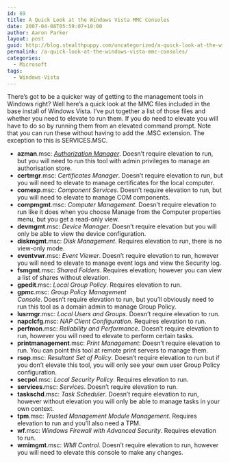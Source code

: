 ```yaml
---
id: 69
title: A Quick Look at the Windows Vista MMC Consoles
date: 2007-04-08T05:59:07+10:00
author: Aaron Parker
layout: post
guid: http://blog.stealthpuppy.com/uncategorized/a-quick-look-at-the-windows-vista-mmc-consoles
permalink: /a-quick-look-at-the-windows-vista-mmc-consoles/
categories:
  - Microsoft
tags:
  - Windows-Vista
---
```

There&#8217;s got to be a quicker way of getting to the management tools in Windows right? Well here&#8217;s a quick look at the MMC files included in the base install of Windows Vista. I&#8217;ve put together a list of those files and whether you need to elevate to run them. If you do need to elevate you will have to do so by running them from an elevated command prompt. Note that you can run these without having to add the .MSC extension. The exception to this is SERVICES.MSC.

  * **azman**.msc: [_Authorization Manager_](http://technet2.microsoft.com/WindowsServer/en/library/1b4de9c6-4df9-4b5a-83e9-fb8d497723781033.mspx?mfr=true). Doesn&#8217;t require elevation to run, but you will need to run this tool with admin privileges to manage an authorisation store.
  * **certmgr**.msc: _Certificates_ _Manager_. Doesn&#8217;t require elevation to run, but you will need to elevate to manage certificates for the local computer.
  * **comexp**.msc: _Component_ _Services_. Doesn&#8217;t require elevation to run, but you will need to elevate to manage COM components.
  * **compmgmt**.msc: _Computer_ _Management_. Doesn&#8217;t require elevation to run like it does when you choose Manage from the Computer properties menu, but you get a read-only view.
  * **devmgmt**.msc: _Device_ _Manager_. Doesn&#8217;t require elevation but you will only be able to view the device configuration.
  * **diskmgmt**.msc: _Disk_ _Management_. Requires elevation to run, there is no view-only mode.
  * **eventvwr**.msc: _Event_ _Viewer_. Doesn&#8217;t require elevation to run, however you will need to elevate to manage event logs and view the Security log.
  * **fsmgmt**.msc: _Shared_ _Folders_. Requires elevation; however you can view a list of shares without elevation.
  * **gpedit**.msc: _Local_ _Group_ _Policy_. Requires elevation to run.
  * **gpmc**.msc: _Group_ _Policy_ _Management_  
    _Console_. Doesn&#8217;t require elevation to run, but you&#8217;ll obviously need to run this tool as a domain admin to manage Group Policy.
  * **lusrmgr**.msc: _Local_ _Users_ _and_ _Groups_. Doesn&#8217;t require elevation to run.
  * **napclcfg**.msc: _NAP_ _Client_ _Configuration_. Requires elevation to run.
  * **perfmon**.msc: _Reliability_ _and_ _Performance_. Doesn&#8217;t require elevation to run, however you will need to elevate to perform certain tasks.
  * **printmanagement**.msc: _Print_ _Management_: Doesn&#8217;t require elevation to run. You can point this tool at remote print servers to manage them.
  * **rsop**.msc: _Resultant_ _Set_ _of_ _Policy_. Doesn&#8217;t require elevation to run but if you don&#8217;t elevate this tool, you will only see your own user Group Policy configuration.
  * **secpol**.msc: _Local_ _Security_ _Policy_. Requires elevation to run.
  * **services**.msc: _Services_. Doesn&#8217;t require elevation to run.
  * **taskschd**.msc: _Task_ _Scheduler_. Doesn&#8217;t require elevation to run, however without elevation you will only be able to manage tasks in your own context.
  * **tpm**.msc: _Trusted_ _Management_ _Module_ _Management_. Requires elevation to run and you&#8217;ll also need a TPM.
  * **wf**.msc: _Windows_ _Firewall_ _with_ _Advanced_ _Security_. Requires elevation to run.
  * **wmimgmt**.msc: _WMI_ _Control_. Doesn&#8217;t require elevation to run, however you will need to elevate this console to make any changes.